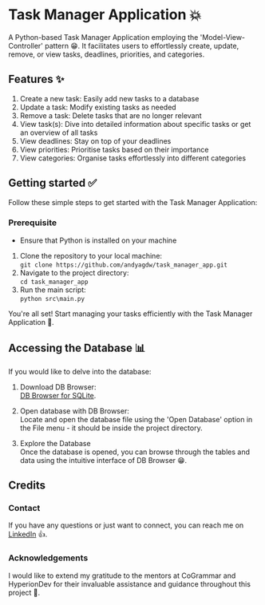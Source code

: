 # Task Manager Application 💥

A Python-based Task Manager Application employing the
'Model-View-Controller' pattern 😁. It facilitates users to
effortlessly create, update, remove, or view tasks, deadlines,
priorities, and categories.

## Features ✨

1. Create a new task: Easily add new tasks to a database
2. Update a task: Modify existing tasks as needed
3. Remove a task: Delete tasks that are no longer relevant
4. View task(s): Dive into detailed information about specific tasks or get an overview of all tasks
5. View deadlines: Stay on top of your deadlines
6. View priorities: Prioritise tasks based on their importance
7. View categories: Organise tasks effortlessly into different categories

## Getting started ✅

Follow these simple steps to get started with the Task Manager Application:

### Prerequisite
- Ensure that Python is installed on your machine

1. Clone the repository to your local machine: <br />
   `git clone https://github.com/andyagdw/task_manager_app.git`
2. Navigate to the project directory: <br />
   `cd task_manager_app`
3. Run the main script: <br />
   `python src\main.py`

You're all set! Start managing your tasks efficiently with the Task Manager Application 🚀.

## Accessing the Database 📊

If you would like to delve into the database: 

1. Download DB Browser: <br />
   [DB Browser for SQLite](https://sqlitebrowser.org/dl/).

2. Open database with DB Browser: <br />
   Locate and open the database file using the 'Open Database' option in the File menu - it should be inside the project directory.

3. Explore the Database <br />
   Once the database is opened, you can browse through the tables and data using the intuitive interface of DB Browser 😁.

## Credits
### Contact

If you have any questions or just want to connect, you can reach me on [LinkedIn](https://www.linkedin.com/in/andyagyeidwumah/) 👍.

### Acknowledgements

I would like to extend my gratitude to the mentors at CoGrammar and HyperionDev for their invaluable assistance and guidance throughout
this project 🙏.
